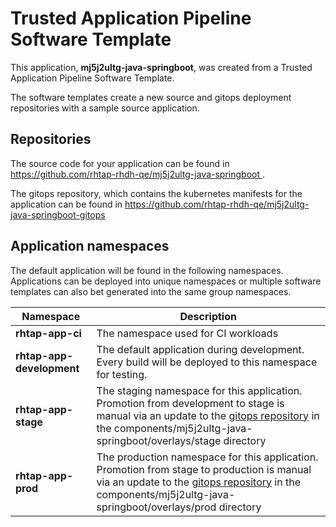 # Trusted Application Pipeline Software Template

This application, **mj5j2ultg-java-springboot**, was created from a Trusted Application Pipeline Software Template.

The software templates create a new source and gitops deployment repositories with a sample source application. 

## Repositories

The source code for your application can be found in [https://github.com/rhtap-rhdh-qe/mj5j2ultg-java-springboot ](https://github.com/rhtap-rhdh-qe/mj5j2ultg-java-springboot ).
 
The gitops repository, which contains the kubernetes manifests for the application can be found in 
[https://github.com/rhtap-rhdh-qe/mj5j2ultg-java-springboot-gitops ](https://github.com/rhtap-rhdh-qe/mj5j2ultg-java-springboot-gitops ) 

## Application namespaces 

The default application will be found in the following namespaces. Applications can be deployed into unique namespaces or multiple software templates can also bet generated into the same group namespaces.  

|  Namespace   |  Description   |  
| -------- | -------- |
| **rhtap-app-ci** | The namespace used for CI workloads |
| **rhtap-app-development** | The default application during development. Every build will be deployed to this namespace for testing. |
| **rhtap-app-stage** | The staging namespace for this application. Promotion from development to stage is manual via an update to the [gitops repository](https://github.com/rhtap-rhdh-qe/mj5j2ultg-java-springboot-gitops ) in the components/mj5j2ultg-java-springboot/overlays/stage directory |
| **rhtap-app-prod** | The production namespace for this application. Promotion from stage to production is manual via an update to the [gitops repository](https://github.com/rhtap-rhdh-qe/mj5j2ultg-java-springboot-gitops ) in the components/mj5j2ultg-java-springboot/overlays/prod directory |